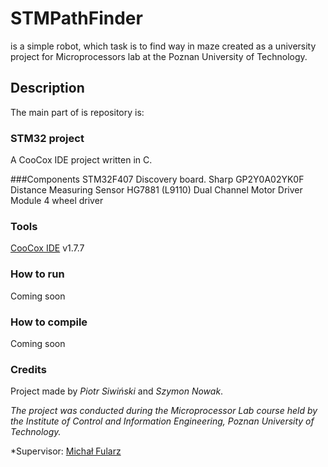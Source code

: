 # STMPathFinder 
is a simple robot, which task is to find way in maze created as a university project for Microprocessors lab at the Poznan University of Technology.

## Description

The main part of is repository is: 

### STM32 project
A CooCox IDE project written in C.

###Components
STM32F407 Discovery board.
Sharp GP2Y0A02YK0F Distance Measuring Sensor
HG7881 (L9110) Dual Channel Motor Driver Module
4 wheel driver 

### Tools
[CooCox IDE](www.coocox.com) v1.7.7


### How to run
Coming soon

### How to compile
Coming soon

### Credits 
Project made by *Piotr Siwiński* and *Szymon Nowak*.

*The project was conducted during the Microprocessor Lab course held by the Institute of Control and Information Engineering, Poznan University of Technology.*

*Supervisor: [Michał Fularz](https://github.com/Michal-Fularz)

